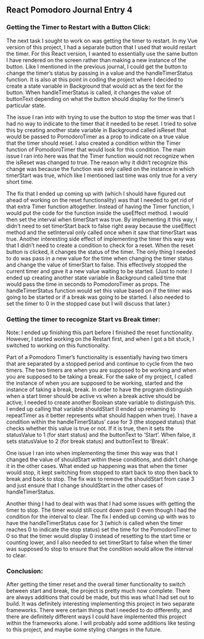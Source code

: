 ## React Pomodoro Journal Entry 4

### Getting the Timer to Restart with a Button Click:

The next task I sought to work on was getting the timer to restart. In my Vue version of this project, I had a separate button that I used that would restart the timer. For this React version, I wanted to essentially use the same button I have rendered on the screen rather than making a new instance of the button. Like I mentioned in the previous journal, I could get the button to change the timer’s status by passing in a value and the handleTimerStatus function. It is also at this point in coding the project where I decided to create a state variable in Background that would act as the text for the button. When handleTimerStatus is called, it changes the value of buttonText depending on what the button should display for the timer’s particular state.

The issue I ran into with trying to use the button to stop the timer was that I had no way to indicate to the timer that it needed to be reset. I tried to solve this by creating another state variable in Background called isReset that would be passed to PomodoroTimer as a prop to indicate on a true value that the timer should reset. I also created a condition within the Timer function of PomodoroTimer that would look for this condition. The main issue I ran into here was that the Timer function would not recognize when the isReset was changed to true. The reason why it didn’t recognize this change was because the function was only called on the instance in which timerStart was true, which like I mentioned last time was only true for a very short time.

The fix that I ended up coming up with (which I should have figured out ahead of working on the reset functionality) was that I needed to get rid of that extra Timer function altogether. Instead of having the Timer function, I would put the code for the function inside the useEffect method. I would then set the interval when timerStart was true. By implementing it this way, I didn’t need to set timerStart back to false right away because the useEffect method and the setInterval only called once when it saw that timerStart was true. Another interesting side effect of implementing the timer this way was that I didn’t need to create a condition to check for a reset. When the reset button is clicked, it changes the status of the timer. The only thing I needed to do was pass in a new value for the time when changing the timer status and change the value of timerStart to false. This effectively stopped the current timer and gave it a new value waiting to be started. (Just to note: I ended up creating another state variable in Background called time that would pass the time in seconds to PomodoroTimer as props. The handleTimerStatus function would set this value based on if the timer was going to be started or if a break was going to be started. I also needed to set the timer to 0 in the stopped case but I will discuss that later.)

### Getting the timer to recognize Start vs Break timer:

Note: I ended up finishing this part before I finished the reset functionality. However, I started working on the Restart first, and when I got a bit stuck, I switched to working on this functionality.

Part of a Pomodoro Timer’s functionality is essentially having two timers that are separated by a stopped period and continue to cycle from the two timers. The two timers are when you are supposed to be working and when you are supposed to be taking a break. For the sake of my project, I called the instance of when you are supposed to be working, started and the instance of taking a break, break. In order to have the program distinguish when a start timer should be active vs when a break active should be active, I needed to create another Boolean state variable to distinguish this. I ended up calling that variable shouldStart (I ended up renaming to repeatTimer as it better represents what should happen when true). I have a condition within the handleTimerStatus’ case for 3 (the stopped status) that checks whether this value is true or not. If it is true, then it sets the statusValue to 1 (for start status) and the buttonText to ‘Start’. When false, it sets statusValue to 2 (for break status) and buttonText to ‘Break’.

One issue I ran into when implementing the timer this way was that I changed the value of shouldStart within these conditions, and didn’t change it in the other cases. What ended up happening was that when the timer would stop, it kept switching from stopped to start back to stop then back to break and back to stop. The fix was to remove the shouldStart from case 3 and just ensure that I change shouldStart in the other cases of handleTimerStatus.

Another thing I had to deal with was that I had some issues with getting the timer to stop. The timer would still count down past 0 even though I had the condition for the interval to clear. The fix I ended up coming up with was to have the handleTimerStatus case for 3 (which is called when the timer reaches 0 to indicate the stop status) set the time for the PomodoroTimer to 0 so that the timer would display 0 instead of resetting to the start time or counting lower, and I also needed to set timerStart to false when the timer was supposed to stop to ensure that the condition would allow the interval to clear.

### Conclusion:

After getting the timer reset and the overall timer functionality to switch between start and break, the project is pretty much now complete. There are always additions that could be made, but this was what I had set out to build. It was definitely interesting implementing this project in two separate frameworks. There were certain things that I needed to do differently, and there are definitely different ways I could have implemented this project within the frameworks alone. I will probably add some additions like testing to this project, and maybe some styling changes in the future.
